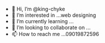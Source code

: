 - 👋 Hi, I’m @king-chyke
- 👀 I’m interested in ...web designing
- 🌱 I’m currently learning ...
- 💞️ I’m looking to collaborate on ...
- 📫 How to reach me ...09019872596

<!---
king-chyke/king-chyke is a ✨ special ✨ repository because its `README.md` (this file) appears on your GitHub profile.
You can click the Preview link to take a look at your changes.
--->
